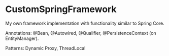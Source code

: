 # CustomSpringFramework

My own framework implementation with functionality similar to Spring Core.

Annotations: @Bean, @Autowired, @Qualifier, @PersistenceContext (on EntityManager).

Patterns: Dynamic Proxy, ThreadLocal
